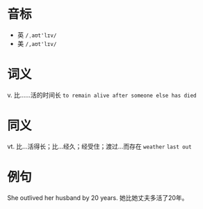 # 音标

- 英 `/ˌaʊt'lɪv/`
- 美 `/,aʊt'lɪv/`

# 词义

v. 比……活的时间长
`to remain alive after someone else has died`

# 同义

vt. 比…活得长；比…经久；经受住；渡过…而存在
`weather` `last out`

# 例句

She outlived her husband by 20 years.
她比她丈夫多活了20年。


